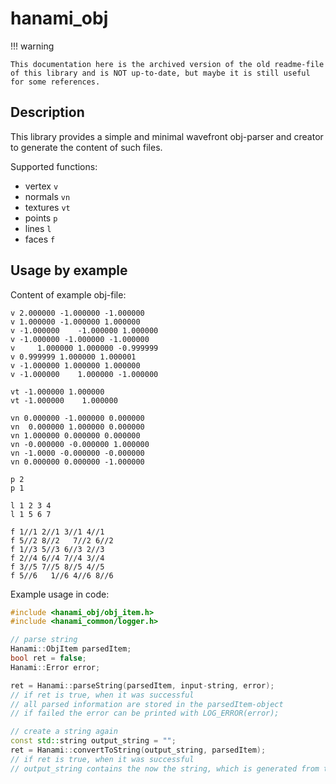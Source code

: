 # hanami_obj

!!! warning

    This documentation here is the archived version of the old readme-file of this library and is NOT up-to-date, but maybe it is still useful for some references.


## Description

This library provides a simple and minimal wavefront obj-parser and creator to generate the content of such files.

Supported functions:

- vertex `v`
- normals `vn`
- textures `vt`
- points `p`
- lines `l`
- faces `f`

## Usage by example

Content of example obj-file:

```
v 2.000000 -1.000000 -1.000000
v 1.000000 -1.000000 1.000000
v -1.000000    -1.000000 1.000000
v -1.000000 -1.000000 -1.000000
v     1.000000 1.000000 -0.999999
v 0.999999 1.000000 1.000001
v -1.000000 1.000000 1.000000
v -1.000000    1.000000 -1.000000

vt -1.000000 1.000000
vt -1.000000    1.000000

vn 0.000000 -1.000000 0.000000
vn  0.000000 1.000000 0.000000
vn 1.000000 0.000000 0.000000
vn -0.000000 -0.000000 1.000000
vn -1.0000 -0.000000 -0.000000
vn 0.000000 0.000000 -1.000000

p 2
p 1

l 1 2 3 4
l 1 5 6 7

f 1//1 2//1 3//1 4//1
f 5//2 8//2   7//2 6//2
f 1//3 5//3 6//3 2//3
f 2//4 6//4 7//4 3//4
f 3//5 7//5 8//5 4//5
f 5//6   1//6 4//6 8//6
```

Example usage in code:

```cpp
#include <hanami_obj/obj_item.h>
#include <hanami_common/logger.h>

// parse string
Hanami::ObjItem parsedItem;
bool ret = false;
Hanami::Error error;

ret = Hanami::parseString(parsedItem, input-string, error);
// if ret is true, when it was successful
// all parsed information are stored in the parsedItem-object
// if failed the error can be printed with LOG_ERROR(error);

// create a string again
const std::string output_string = "";
ret = Hanami::convertToString(output_string, parsedItem);
// if ret is true, when it was successful
// output_string contains the now the string, which is generated from the parsedItem-object

```

